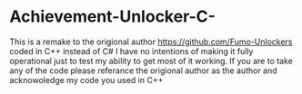# Achievement-Unlocker-C-


This is a remake to the origional author https://github.com/Fumo-Unlockers coded in C++ instead of C# I have no intentions of making it fully operational just to test my ability to get most of it working. If you are to take any of the code please referance the origional author as the author and acknowoledge my code you used in C++
